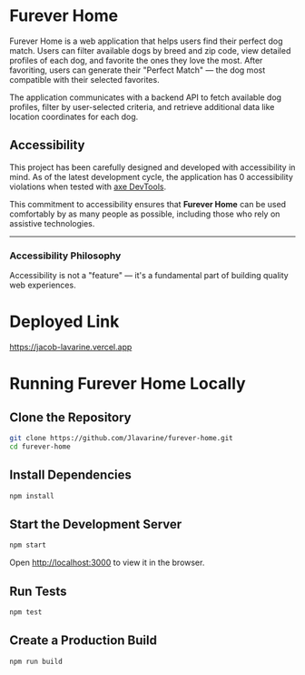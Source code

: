# Furever Home

Furever Home is a web application that helps users find their perfect dog match. Users can filter available dogs by breed and zip code, view detailed profiles of each dog, and favorite the ones they love the most. After favoriting, users can generate their "Perfect Match" — the dog most compatible with their selected favorites.

The application communicates with a backend API to fetch available dog profiles, filter by user-selected criteria, and retrieve additional data like location coordinates for each dog.

## Accessibility

This project has been carefully designed and developed with accessibility in mind. As of the latest development cycle, the application has 0 accessibility violations when tested with [axe DevTools](https://www.deque.com/axe/devtools/).

This commitment to accessibility ensures that **Furever Home** can be used comfortably by as many people as possible, including those who rely on assistive technologies.

---

### Accessibility Philosophy

Accessibility is not a "feature" — it's a fundamental part of building quality web experiences.


# Deployed Link
https://jacob-lavarine.vercel.app

# Running Furever Home Locally

## Clone the Repository

```bash
git clone https://github.com/Jlavarine/furever-home.git
cd furever-home
```

## Install Dependencies

```bash
npm install
```

## Start the Development Server

```bash
npm start
```

Open [http://localhost:3000](http://localhost:3000) to view it in the browser.

## Run Tests

```bash
npm test
```

## Create a Production Build

```bash
npm run build
```
